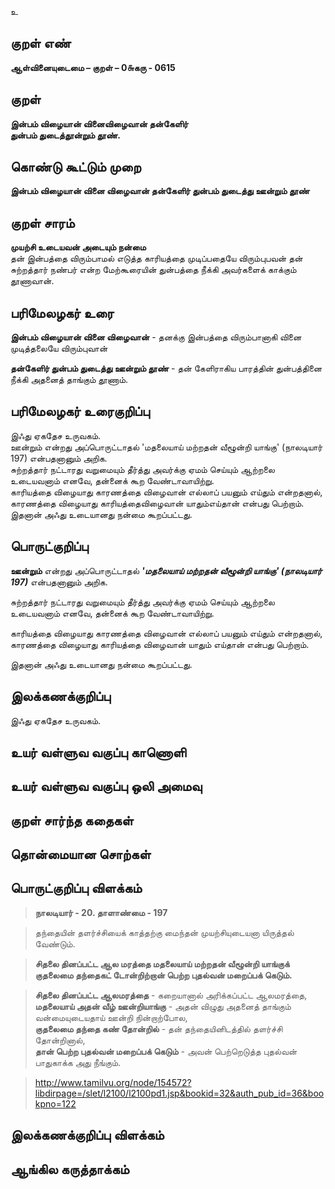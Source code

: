 உ

## குறள் எண் 

**ஆள்வினையுடைமை – குறள் – 0௬கரு - 0615**  

## குறள் 

**இன்பம் விழையான் வினைவிழைவான் தன்கேளிர்  
துன்பம் துடைத்தூன்றும் தூண்.**  

## கொண்டு கூட்டும் முறை

**இன்பம் விழையான் வினை விழைவான் தன்கேளிர் துன்பம் துடைத்து ஊன்றும் தூண்**

## குறள் சாரம் 

**முயற்சி உடையவன் அடையும் நன்மை**  
தன் இன்பத்தை விரும்பாமல் எடுத்த காரியத்தை முடிப்பதையே விரும்புபவன் தன் சுற்றத்தார் நண்பர் என்ற மேற்கூரையின் துன்பத்தை நீக்கி அவர்களைக் காக்கும் தூணாவான்.  

## பரிமேலழகர் உரை

**இன்பம் விழையான் வினை விழைவான்** - தனக்கு இன்பத்தை விரும்பானாகி வினை முடித்தலையே விரும்புவான்  

**தன்கேளிர் துன்பம் துடைத்து ஊன்றும் தூண்** - தன் கேளிராகிய பாரத்தின் துன்பத்தினை நீக்கி அதனைத் தாங்கும் தூணாம். 

## பரிமேலழகர் உரைகுறிப்பு   

இஃது ஏகதேச உருவகம்.  
ஊன்றும் என்றது அப்பொருட்டாதல் 'மதலையாய் மற்றதன் வீழூன்றி யாங்கு' (நாலடியார் 197) என்பதனானும் அறிக.  
சுற்றத்தார் நட்டாரது வறுமையும் தீர்த்து அவர்க்கு ஏமம் செய்யும் ஆற்றலை உடையவனாம் எனவே, தன்னைக் கூற வேண்டாவாயிற்று.  
காரியத்தை விழையாது காரணத்தை விழைவான் எல்லாப் பயனும் எய்தும் என்றதனால், காரணத்தை விழையாது காரியத்தைவிழைவான் யாதும்எய்தான் என்பது பெற்றாம்.  
இதனான் அஃது உடையானது நன்மை கூறப்பட்டது.    

## பொருட்குறிப்பு 

**ஊன்றும்** என்றது அப்பொருட்டாதல் _**'மதலையாய் மற்றதன் வீழூன்றி யாங்கு' (நாலடியார் 197)**_ என்பதனானும் அறிக.

சுற்றத்தார் நட்டாரது வறுமையும் தீர்த்து அவர்க்கு ஏமம் செய்யும் ஆற்றலை உடையவனாம் எனவே, தன்னைக் கூற வேண்டாவாயிற்று. 

காரியத்தை விழையாது காரணத்தை விழைவான் எல்லாப் பயனும் எய்தும் என்றதனால்,  
காரணத்தை விழையாது காரியத்தை விழைவான் யாதும் எய்தான் என்பது பெற்றாம்.    

இதனான் அஃது உடையானது நன்மை கூறப்பட்டது.     

## இலக்கணக்குறிப்பு  

இஃது ஏகதேச உருவகம்.    

## உயர் வள்ளுவ வகுப்பு காணொளி


## உயர் வள்ளுவ வகுப்பு ஒலி அமைவு 

 
## குறள் சார்ந்த கதைகள் 


## தொன்மையான சொற்கள்


## பொருட்குறிப்பு விளக்கம்

>**நாலடியார் - 20. தாளாண்மை - 197**    

>தந்தையின் தளர்ச்சியைக் காத்தற்கு மைந்தன் முயற்சியுடையனா யிருத்தல் வேண்டும்.  


>**சிதலை தினப்பட்ட ஆல மரத்தை
மதலையாய் மற்றதன் வீழூன்றி யாங்குக்
குதலைமை தந்தைகட் டோன்றிற்றான் பெற்ற
புதல்வன் மறைப்பக் கெடும்.**  

>**சிதலை தினப்பட்ட ஆலமரத்தை** - கறையானால் அரிக்கப்பட்ட ஆலமரத்தை,  
>**மதலையாய் அதன் வீழ் ஊன்றியாங்கு** - அதன் விழுது அதனைத் தாங்கும் வன்மையுடையதாய் ஊன்றி நின்றாற்போல,  
>**குதலைமை தந்தை கண் தோன்றில்** - தன் தந்தையினிடத்தில் தளர்ச்சி தோன்றினால்,  
>**தான் பெற்ற புதல்வன் மறைப்பக் கெடும்** - அவன் பெற்றெடுத்த புதல்வன் பாதுகாக்க அது நீங்கும்.  

>http://www.tamilvu.org/node/154572?libdirpage=/slet/l2100/l2100pd1.jsp&bookid=32&auth_pub_id=36&bookpno=122  

## இலக்கணக்குறிப்பு விளக்கம்


## ஆங்கில கருத்தாக்கம் 


